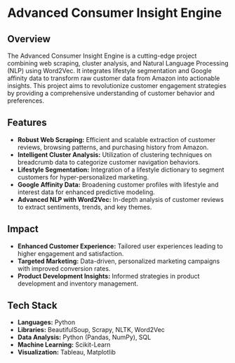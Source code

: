 # Advanced Consumer Insight Engine

## Overview
The Advanced Consumer Insight Engine is a cutting-edge project combining web scraping, cluster analysis, and Natural Language Processing (NLP) using Word2Vec. It integrates lifestyle segmentation and Google affinity data to transform raw customer data from Amazon into actionable insights. This project aims to revolutionize customer engagement strategies by providing a comprehensive understanding of customer behavior and preferences.

## Features
- **Robust Web Scraping:** Efficient and scalable extraction of customer reviews, browsing patterns, and purchasing history from Amazon.
- **Intelligent Cluster Analysis:** Utilization of clustering techniques on breadcrumb data to categorize customer navigation behaviors.
- **Lifestyle Segmentation:** Integration of a lifestyle dictionary to segment customers for hyper-personalized marketing.
- **Google Affinity Data:** Broadening customer profiles with lifestyle and interest data for enhanced predictive modeling.
- **Advanced NLP with Word2Vec:** In-depth analysis of customer reviews to extract sentiments, trends, and key themes.

## Impact
- **Enhanced Customer Experience:** Tailored user experiences leading to higher engagement and satisfaction.
- **Targeted Marketing:** Data-driven, personalized marketing campaigns with improved conversion rates.
- **Product Development Insights:** Informed strategies in product development and inventory management.

## Tech Stack
- **Languages:** Python
- **Libraries:** BeautifulSoup, Scrapy, NLTK, Word2Vec
- **Data Analysis:** Python (Pandas, NumPy), SQL
- **Machine Learning:** Scikit-Learn
- **Visualization:** Tableau, Matplotlib

